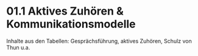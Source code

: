 <h1>01.1 Aktives Zuhören &amp; Kommunikationsmodelle</h1>
<p>Inhalte aus den Tabellen: Gesprächsführung, aktives Zuhören, Schulz von Thun u.a.</p>
